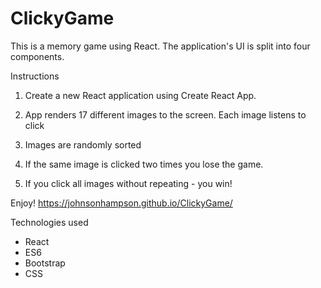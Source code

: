 # ClickyGame

This is a memory game using React. The application's UI is split into four components.

Instructions
1. Create a new React application using Create React App.

2. App renders 17 different images to the screen. Each image listens to click 
3. Images are randomly sorted 
4. If the same image is clicked two times you lose the game. 
5. If you click all images without repeating - you win!

Enjoy! https://johnsonhampson.github.io/ClickyGame/

Technologies used
- React
- ES6
- Bootstrap
- CSS
